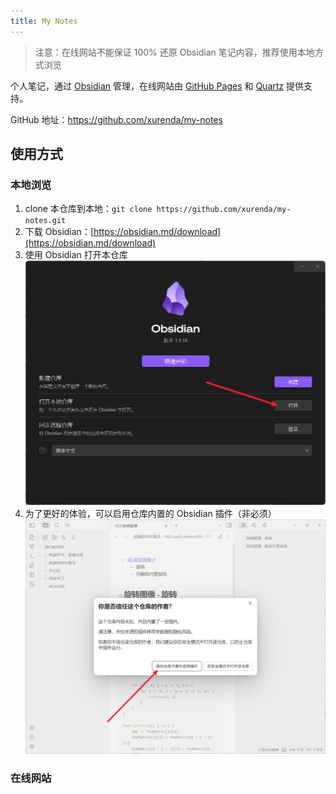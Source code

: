 ```yaml
---
title: My Notes
---
```


> 注意：在线网站不能保证 100% 还原 Obsidian 笔记内容，推荐使用本地方式浏览

个人笔记，通过 [Obsidian](https://obsidian.md/) 管理，在线网站由 [GitHub Pages](https://pages.github.com/) 和 [Quartz](https://github.com/jackyzha0/quartz) 提供支持。

GitHub 地址：https://github.com/xurenda/my-notes

## 使用方式

### 本地浏览

1. clone 本仓库到本地：`git clone https://github.com/xurenda/my-notes.git`
2. 下载 Obsidian：[https://obsidian.md/download](https://obsidian.md/download)
3. 使用 Obsidian 打开本仓库
   ![使用 Obsidian 打开本仓库](./assets/1.png)
4. 为了更好的体验，可以启用仓库内置的 Obsidian 插件（非必须）
   ![启用仓库内置的 Obsidian 插件](./assets/2.png)

### 在线网站

